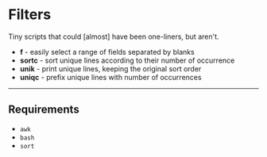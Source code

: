 # Filters

Tiny scripts that could [almost] have been one-liners, but aren't.

* **f** - easily select a range of fields separated by blanks
* **sortc** - sort unique lines according to their number of occurrence
* **unik** - print unique lines, keeping the original sort order
* **uniqc** - prefix unique lines with number of occurrences

----

## Requirements

* `awk`
* `bash`
* `sort`

